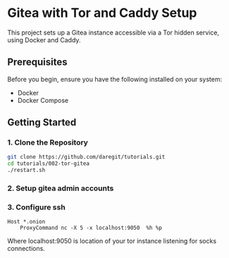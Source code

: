 # Gitea with Tor and Caddy Setup

This project sets up a Gitea instance accessible via a Tor hidden service, using Docker and Caddy.

## Prerequisites

Before you begin, ensure you have the following installed on your system:

- Docker
- Docker Compose

## Getting Started

### 1. Clone the Repository

```sh
git clone https://github.com/daregit/tutorials.git
cd tutorials/002-tor-gitea
./restart.sh

```

### 2. Setup gitea admin accounts

### 3. Configure ssh

```
Host *.onion
    ProxyCommand nc -X 5 -x localhost:9050  %h %p
```

Where localhost:9050 is location of your tor instance listening for socks connections.
